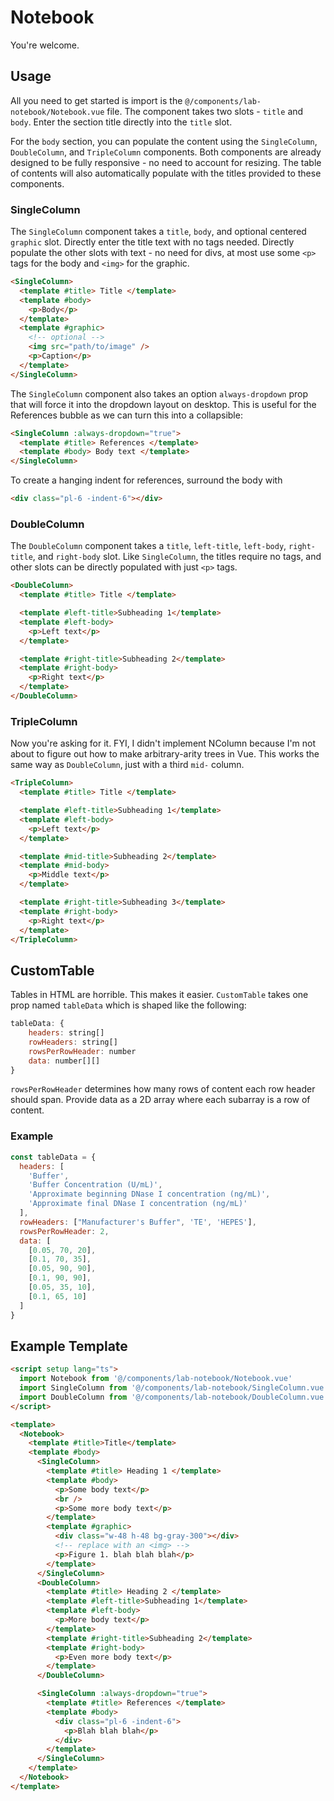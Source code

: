 # Notebook

You're welcome.

## Usage

All you need to get started is import is the `@/components/lab-notebook/Notebook.vue` file.
The component takes two slots - `title` and `body`. Enter the section title directly into the `title` slot.

For the `body` section, you can populate the content using the `SingleColumn`, `DoubleColumn`, and `TripleColumn` components.
Both components are already designed to be fully responsive - no need to account for resizing.
The table of contents will also automatically populate with the titles provided to these components.

### SingleColumn

The `SingleColumn` component takes a `title`, `body`, and optional centered `graphic` slot.
Directly enter the title text with no tags needed. Directly populate the other slots with text - no need for divs, at most use some `<p>` tags for the body and `<img>` for the graphic.

```html
<SingleColumn>
  <template #title> Title </template>
  <template #body>
    <p>Body</p>
  </template>
  <template #graphic>
    <!-- optional -->
    <img src="path/to/image" />
    <p>Caption</p>
  </template>
</SingleColumn>
```

The `SingleColumn` component also takes an option `always-dropdown` prop that will force it into the dropdown layout on desktop. This is useful for the References bubble as we can turn this into a collapsible:

```html
<SingleColumn :always-dropdown="true">
  <template #title> References </template>
  <template #body> Body text </template>
</SingleColumn>
```

To create a hanging indent for references, surround the body with

```html
<div class="pl-6 -indent-6"></div>
```

### DoubleColumn

The `DoubleColumn` component takes a `title`, `left-title`, `left-body`, `right-title`, and `right-body` slot.
Like `SingleColumn`, the titles require no tags, and other slots can be directly populated with just `<p>` tags.

```html
<DoubleColumn>
  <template #title> Title </template>

  <template #left-title>Subheading 1</template>
  <template #left-body>
    <p>Left text</p>
  </template>

  <template #right-title>Subheading 2</template>
  <template #right-body>
    <p>Right text</p>
  </template>
</DoubleColumn>
```

### TripleColumn

Now you're asking for it. FYI, I didn't implement NColumn because I'm not about to figure out how to make arbitrary-arity trees in Vue. This works the same way as `DoubleColumn`, just with a third `mid-` column.

```html
<TripleColumn>
  <template #title> Title </template>

  <template #left-title>Subheading 1</template>
  <template #left-body>
    <p>Left text</p>
  </template>

  <template #mid-title>Subheading 2</template>
  <template #mid-body>
    <p>Middle text</p>
  </template>

  <template #right-title>Subheading 3</template>
  <template #right-body>
    <p>Right text</p>
  </template>
</TripleColumn>
```

## CustomTable

Tables in HTML are horrible. This makes it easier. `CustomTable` takes one prop named `tableData` which is shaped like the following:

```javascript
tableData: {
    headers: string[]
    rowHeaders: string[]
    rowsPerRowHeader: number
    data: number[][]
}
```

`rowsPerRowHeader` determines how many rows of content each row header should span.
Provide data as a 2D array where each subarray is a row of content.

### Example

```javascript
const tableData = {
  headers: [
    'Buffer',
    'Buffer Concentration (U/mL)',
    'Approximate beginning DNase I concentration (ng/mL)',
    'Approximate final DNase I concentration (ng/mL)'
  ],
  rowHeaders: ["Manufacturer's Buffer", 'TE', 'HEPES'],
  rowsPerRowHeader: 2,
  data: [
    [0.05, 70, 20],
    [0.1, 70, 35],
    [0.05, 90, 90],
    [0.1, 90, 90],
    [0.05, 35, 10],
    [0.1, 65, 10]
  ]
}
```

## Example Template

```html
<script setup lang="ts">
  import Notebook from '@/components/lab-notebook/Notebook.vue'
  import SingleColumn from '@/components/lab-notebook/SingleColumn.vue'
  import DoubleColumn from '@/components/lab-notebook/DoubleColumn.vue'
</script>

<template>
  <Notebook>
    <template #title>Title</template>
    <template #body>
      <SingleColumn>
        <template #title> Heading 1 </template>
        <template #body>
          <p>Some body text</p>
          <br />
          <p>Some more body text</p>
        </template>
        <template #graphic>
          <div class="w-48 h-48 bg-gray-300"></div>
          <!-- replace with an <img> -->
          <p>Figure 1. blah blah blah</p>
        </template>
      </SingleColumn>
      <DoubleColumn>
        <template #title> Heading 2 </template>
        <template #left-title>Subheading 1</template>
        <template #left-body>
          <p>More body text</p>
        </template>
        <template #right-title>Subheading 2</template>
        <template #right-body>
          <p>Even more body text</p>
        </template>
      </DoubleColumn>

      <SingleColumn :always-dropdown="true">
        <template #title> References </template>
        <template #body>
          <div class="pl-6 -indent-6">
            <p>Blah blah blah</p>
          </div>
        </template>
      </SingleColumn>
    </template>
  </Notebook>
</template>
```
